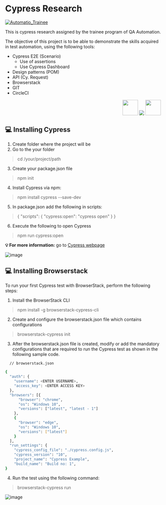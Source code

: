 # Cypress Research

[![Automatio_Trainee](https://img.shields.io/endpoint?url=https://dashboard.cypress.io/badge/detailed/8fcew8&style=social&logo=cypress)](https://dashboard.cypress.io/projects/8fcew8/runs)

This is cypress research assigned by the trainee program of QA Automation.

The objective of this project is to be able to demonstrate the skills acquired in test automation, using the following tools:

- Cypress E2E (Scenario)
  - Use of assertions
  - Use Cypress Dashboard 
- Design patterns (POM)
- API (Cy. Request)
- Browserstack
- GIT
- CircleCI
<p align="right">
  <a>
  <img src="https://yt3.ggpht.com/iD0oePTGV8tZwEEP_WEG2rvyNiQAVfmjhawFMCj17ARjjmw-J70k9NDjSE5QTzD9Vk3ayBU=s88-c-k-c0x00ffffff-no-rj" width="50"/>
    <img src="https://skillicons.dev/icons?i=js,nodejs,git,github" />
    <img src="https://cdn.icon-icons.com/icons2/2622/PNG/512/brand_circleci_icon_158961.png" width="50"/>
  </a>
</p>

<h2><span class="emoji">💻</span> Installing Cypress </h2>

1. Create folder where the project will be
2. Go to the your folder
> cd /your/project/path
3. Create your package.json file
> npm init
4. Install Cypress via npm:
> npm install cypress --save-dev
5. In package.json add the following in scripts:
>{
  "scripts": {
    "cypress:open": "cypress open"
  }
}
6. Execute the following to open Cypress
>npm run cypress:open 

<strong><g-emoji class="g-emoji" alias="bulb" fallback-src="https://github.githubassets.com/images/icons/emoji/unicode/1f4a1.png">💡</g-emoji> For more information:</strong> go to [Cypress webpage](https://docs.cypress.io/guides/getting-started/installing-cypress#What-you-ll-learn)

![image](https://user-images.githubusercontent.com/23398107/195535737-e7c6d2d6-1270-426f-9ba5-5795655fb188.png)


<h2><span class="emoji">💻</span> Installing Browserstack </h2>

To run your first Cypress test with BrowserStack, perform the following steps:

1. Install the BrowserStack CLI
> npm install -g browserstack-cypress-cli

2. Create and configure the browserstack.json file which contains configurations
> browserstack-cypress init

3. After the browserstack.json file is created, modify or add the mandatory configurations that are required to run the Cypress test as shown in the following sample code.

```bash
  // browserstack.json

{
  "auth": {
    "username": <ENTER USERNAME>,
    "access_key": <ENTER ACCESS KEY>
  },
  "browsers": [{
      "browser": "chrome",
      "os": "Windows 10",
      "versions": ["latest", "latest - 1"]
    },
    {
      "browser": "edge",
      "os": "Windows 10",
      "versions": ["latest"]
    }
  ],
  "run_settings": {
    "cypress_config_file": "./cypress.config.js",
    "cypress_version": "10",
    "project_name": "Cypress Example",
    "build_name": "Build no: 1",
}
```
4. Run the test using the following command:
> browserstack-cypress run

![image](https://user-images.githubusercontent.com/23398107/196533432-2702392f-4dae-4847-9a42-420b73ebce55.png)


